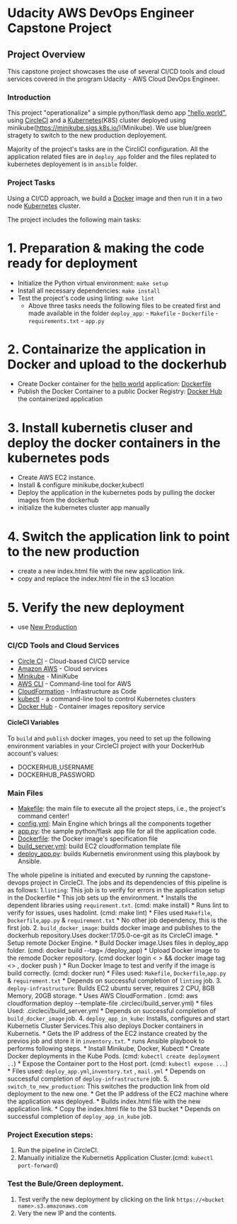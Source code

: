 # Udacity AWS DevOps Engineer Capstone Project


## Project Overview

This capstone project showcases the use of several CI/CD tools and cloud services covered in the program Udacity - AWS Cloud DevOps Engineer.

### Introduction

This project "operationalize" a simple python/flask
demo app ["hello world"](./deploy_app/app.py), using [CircleCI](https://www.circleci.com) and
 a [Kubernetes](https://kubernetes.io/)(K8S) cluster deployed using minikube(https://minikube.sigs.k8s.io/)(Minikube).
 We use blue/green stragety to switch to the new production deployement.

Majority of the project's tasks are in the CircliCI configuration. All the application related files are in `deploy_app` folder and 
the files replated to kubernetes deployement is in `ansible` folder.


### Project Tasks

Using a CI/CD approach, we build a [Docker](https://www.docker.com/resources/what-container) image and then run it in a two node [Kubernetes](https://kubernetes.io/) cluster.

The project includes the following main tasks:
# 1. Preparation & making the code ready for deployment
* Initialize the Python virtual environment:  `make setup`
* Install all necessary dependencies:  `make install`
* Test the project's code using linting:  `make lint`
   * Above three tasks needs the following files to be created first and made available in the folder `deploy_app`:
               - `Makefile` 
               - `Dockerfile`
               - `requirements.txt`
               - `app.py`
# 2. Containarize the application  in Docker and upload to the dockerhub         
* Create Docker container for the [hello world](/deploy_app/app.py) application: [Dockerfile](deploy_app/Dockerfile)
* Publish the Docker Container to a public Docker Registry:
 [Docker Hub](https://hub.docker.com/repository/docker/pramation/capstoneproj) the containerized application
# 3. Install kubernetis cluser and deploy the docker containers in the kubernetes pods 
* Create AWS EC2 instance.
* Install & configure minikube,docker,kubectl
* Deploy the application in the kubernetes pods by pulling the docker images from the dockerhub
* initialize the kubernetes cluster app manually
# 4. Switch the application link to point to the new production
* create a new index.html file with the new application link.
* copy and replace the index.html file in the s3 location
# 5. Verify the new deployment
* use [New Production](https://devops-capstone-s3.s3.amazonaws.com)

### CI/CD Tools and Cloud Services

* [Circle CI](https://www.circleci.com) - Cloud-based CI/CD service
* [Amazon AWS](https://aws.amazon.com/) - Cloud services
* [Minikube](https://minikube.sigs.k8s.io) - MiniKube
* [AWS CLI](https://aws.amazon.com/cli/) - Command-line tool for AWS
* [CloudFormation](https://aws.amazon.com/cloudformation/) - Infrastructure as Code
* [kubectl](https://kubernetes.io/docs/reference/kubectl/) - a command-line tool to control Kubernetes clusters
* [Docker Hub](https://hub.docker.com/repository/docker/pramation/capstoneproj) - Container images repository service

#### CicleCI Variables

  To `build` and `publish` docker images, you need to set up the following environment
  variables in your CircleCI project with your DockerHub account's values:

* DOCKERHUB_USERNAME
* DOCKERHUB_PASSWORD
  
### Main Files

* [Makefile](./deploy_app/Makefile): the main file to execute all the project steps, i.e., the project's command center!
* [config.yml](.circleci/config.yml): Main Engine which brings all the components together
* [app.py](./deploy_app/app.py): the sample python/flask app file for all the application code.
* [Dockerfile](./hello_app/Dockerfile): the Docker image's specification file
* [build_server.yml](.circleci/build_server.yml): build EC2 cloudformation template file
* [deploy_app.py](./circleci/ansible/deploy_app.yml): builds Kubernetis environment using this playbook by Ansible.

The whole pipeline is initiated and executed by running the capstone-devops project in CircleCI. The jobs and its dependencies of this pipeline is as follows:
1.`linting`: This job is to verify for errors in the application setup in the Dockerfile
      * This job sets up the environment.
      * Installs the dependent libraries using `requirement.txt`. (cmd: make install)
      * Runs lint to verify for issues, uses hadolint. (cmd: make lint)
      * Files used `Makefile`, `Dockerfile`,`app.py` & `requirement.txt`
      * No other job dependency, this is the first job.
2. `build_docker_image`: builds docker image and publishes to the dockerhub repository.Uses docker:17.05.0-ce-git as its CircleCI image.
      * Setup remote Docker Engine.
      * Build Docker image.Uses files in deploy_app folder. (cmd: docker build --tag=<tag> <path>/deploy_app)
      * Upload Docker image to the remode Docker repository. (cmd docker login <  > && docker image tag <> , docker push )
      * Run Docker Image to test and verify if the image is build correctly. (cmd: docker run)
      * Files used: `Makefile`, `Dockerfile`,`app.py` & `requirement.txt`
      * Depends on successful completion of `linting` job.
3. `deploy-infrastructure`: Builds EC2 ubuntu server, requires 2 CPU, 8GB Memory, 20GB storage.
      * Uses AWS CloudFormation . (cmd: aws cloudformation deploy --template-file .circleci/build_server.yml)
      * files Used: .circleci/build_server.yml
      * Depends on successful completion of `build_docker_image` job.
4. `deploy_app_in_kube`: Installs, configures and start Kubernetis Cluster Services.This also deploys Docker containers in Kubernetis.
      * Gets the IP address of the EC2 instance created by the previos job and store it in `inventory.txt`.
      * runs Ansible playbook to performs following steps.
            * Install Minikube, Docker, Kubectl
            * Create Docker deployments in the Kube Pods. (cmd: `kubectl create deployment ..`)
            * Expose the Container port to the Host port. (cmd: `kubectl expose ...`)
            * Files used: `deploy_app.yml`,`inventory.txt` , `mail.yml`
      * Depends on successful completion of `deploy-infrastructure` job.
 5. `switch_to_new_production`: This switches the production link from old deployment to the new one.
      * Get the IP address of the EC2 machine where the application was deployed.
      * Builds index.html file with the new application link.
      * Copy the index.html file to the S3 bucket
      * Depends on successful completion of `deploy_app_in_kube` job.
  
### Project Execution steps:
   1. Run the pipeline in CircleCI.
   2. Manually initialize the Kubernetis Application Cluster.(cmd: `kubectl port-forward`)
### Test the Bule/Green deployment.
   1. Test verify the new deployment by clicking on the link `https://<bucket name>.s3.amazonaws.com`
   2. Very the new IP and the contents.
    
 
